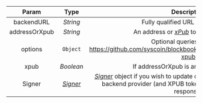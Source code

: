 |              Param               |   Type    |                         Description                          | Required |
| :------------------------------: | :-------: | :----------------------------------------------------------: | :------: |
|            backendURL            | *String*  |              Fully qualified URL for blockbook               |    yes    |
|          addressOrXpub           | *String*  | An address or [*xPub*](/docs/dev-resources/documentation/javascript-sdk-ref/types#xpub) to fetch UTXOs for |    yes     |
|             options              | `Object`  | Optional queries based on https://github.com/syscoin/blockbook/blob/master/docs/api.md#get-xpub |          |
|               xpub               | *Boolean* | If addressOrXpub is an [*xPub*](/docs/dev-resources/documentation/javascript-sdk-ref/types#xpub) set to true |          |
| Signer | [*Signer*](/docs/dev-resources/documentation/javascript-sdk-ref/types#Signer)  | [*Signer*](/docs/dev-resources/documentation/javascript-sdk-ref/types#Signer) object if you wish to update change/receiving indexes from backend provider (and XPUB token information is provided in response) |          |
